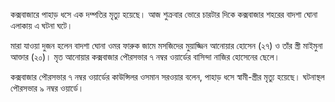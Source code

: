কক্সবাজারে পাহাড় ধসে এক দম্পতির মৃত্যু হয়েছে। আজ শুক্রবার ভোরে চারটার দিকে কক্সবাজার শহরের বাদশা ঘোনা এলাকায় এ ঘটনা ঘটে।

মারা যাওয়া দুজন হলেন বাদশা ঘোনা ওমর ফারুক জামে মসজিদের মুয়াজ্জিন আনোয়ার হোসেন (২৭) ও তাঁর স্ত্রী মাইমুনা আক্তার (২০)। মৃত আনোয়ার কক্সবাজার পৌরসভার ৭ নম্বর ওয়ার্ডের বাসিন্দা নাজির হোসেনের ছেলে।

কক্সবাজার পৌরসভার ৭ নম্বর ওয়ার্ডের কাউন্সিলর ওসমান সরওয়ার বলেন, পাহাড় ধসে স্বামী-স্ত্রীর মৃত্যু হয়েছে। ঘটনাস্থল পৌরসভার ৯ নম্বর ওয়ার্ডে।

